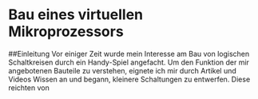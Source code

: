 # Bau eines virtuellen Mikroprozessors
##Einleitung
Vor einiger Zeit wurde mein Interesse am Bau von logischen Schaltkreisen durch ein Handy-Spiel angefacht. Um den Funktion der mir angebotenen Bauteile zu verstehen, eignete ich mir durch Artikel und Videos Wissen an und begann, kleinere Schaltungen zu entwerfen.
Diese reichten von 

